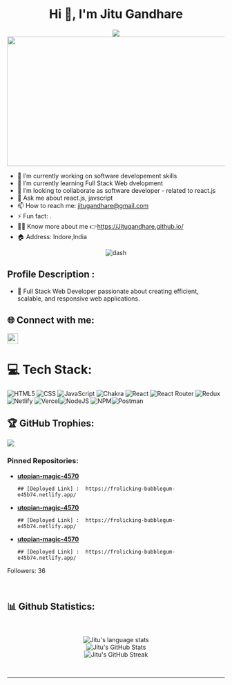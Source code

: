 <h1 align="center">Hi 👋, I'm Jitu Gandhare</h1>
<div align="center">
 <img src="https://readme-typing-svg.herokuapp.com?font=Crimson+Text&pause=1000&color=29F742&background=9FFF3A00&center=true&vCenter=true&width=435&lines=FULL+STACK+WEB+DEVELOPER;MERN+DEVELOPER;QUICK+LEARNER"/>
 <img src="https://media.giphy.com/media/dWesBcTLavkZuG35MI/giphy.gif" width="600" height="300"/>
 </div>


 - 🔭 I’m currently working on software developement skills
- 🌱 I’m currently learning Full Stack Web dvelopment
- 👯 I’m looking to collaborate as software developer - related to react.js
- 💬 Ask me about react.js, javscript
- 📫 How to reach me: jitugandhare@gmail.com
- ⚡ Fun fact: .
- 👨‍💻 Know more about me 👉https://Jitugandhare.github.io/
- 🏠 Address: Indore,India
 
 <div align="center">
  <img src="https://user-images.githubusercontent.com/73097560/115834477-dbab4500-a447-11eb-908a-139a6edaec5c.gif" alt="dash" />
</div>
 
## Profile Description :
- 🚀 Full Stack Web Developer passionate about creating efficient, scalable, and responsive web applications.

 
 
 ## 🌐 Connect with me:
<a href="https://www.linkedin.com/in/jitu-gandhare-6680ab201/" target="_blank">
<img height="25" src="https://img.shields.io/badge/LinkedIn-0077B5?style=for-the-badge&logo=linkedin&logoColor=white">
</a> 

 
 # 💻 Tech Stack:
![HTML5](https://img.shields.io/badge/html5-%23E34F26.svg?style=for-the-badge&logo=html5&logoColor=white) ![CSS](https://img.shields.io/badge/css3-%231572B6.svg?style=for-the-badge&logo=css3&logoColor=white)  ![JavaScript](https://img.shields.io/badge/javascript-%23323330.svg?style=for-the-badge&logo=javascript&logoColor=%23F7DF1E) ![Chakra](https://img.shields.io/badge/chakra-%234ED1C5.svg?style=for-the-badge&logo=chakraui&logoColor=white)  ![React](https://img.shields.io/badge/react-%2320232a.svg?style=for-the-badge&logo=react&logoColor=%2361DAFB) ![React Router](https://img.shields.io/badge/React_Router-CA4245?style=for-the-badge&logo=react-router&logoColor=white) ![Redux](https://img.shields.io/badge/redux-%23593d88.svg?style=for-the-badge&logo=redux&logoColor=white)  ![Netlify](https://img.shields.io/badge/netlify-%23000000.svg?style=for-the-badge&logo=netlify&logoColor=#00C7B7) ![Vercel](https://img.shields.io/badge/vercel-%23000000.svg?style=for-the-badge&logo=vercel&logoColor=white)![NodeJS](https://img.shields.io/badge/node.js-6DA55F?style=for-the-badge&logo=node.js&logoColor=white) ![NPM](https://img.shields.io/badge/NPM-%23000000.svg?style=for-the-badge&logo=npm&logoColor=white)![Postman](https://img.shields.io/badge/Postman-FF6C37?style=for-the-badge&logo=postman&logoColor=white) 


## 🏆 GitHub Trophies:
![](https://github-profile-trophy.vercel.app/?username=jitugandhare&theme=radical&no-frame=false&no-bg=true&margin-w=4)


<h3 align="left">Pinned Repositories:</h3>
<ul>
  <li>
    <a href="https://github.com/Jitugandhare/utopian-magic-4570" target="_blank">
      <b>utopian-magic-4570</b>
    </a>
    
    ## [Deployed Link] :  https://frolicking-bubblegum-e45b74.netlify.app/
  </li>
  <li>
    <a href="https://github.com/Jitugandhare/utopian-magic-4570" target="_blank">
      <b>utopian-magic-4570</b>
    </a>
    
    ## [Deployed Link] :  https://frolicking-bubblegum-e45b74.netlify.app/
  </li>
  <li>
    <a href="https://github.com/Jitugandhare/utopian-magic-4570" target="_blank">
      <b>utopian-magic-4570</b>
    </a>
    
    ## [Deployed Link] :  https://frolicking-bubblegum-e45b74.netlify.app/
  </li>
  
  
</ul>

<p>Followers: 36</p>


</br>
<h2>📊 Github Statistics: </h2>
<div align="center">

  <br />
  
![Jitu's language stats](https://github-readme-stats.vercel.app/api/top-langs/?username=jitugandhare&theme=react)
<br/>
![Jitu's GitHub Stats](https://github-readme-stats.vercel.app/api?username=jitugandhare&count_private=true&theme=react)
<br/>
![Jitu's GitHub Streak](https://github-readme-streak-stats.herokuapp.com?user=jitugandhare&theme=react&border_radius=6.5&date_format=M%20j%5B%2C%20Y%5D)


<br/>

</div>
<hr/>
